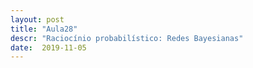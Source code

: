 ```yaml
---
layout: post
title: "Aula28"
descr: "Raciocínio probabilístico: Redes Bayesianas"
date:  2019-11-05
---
```


